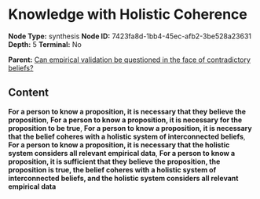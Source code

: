 # Knowledge with Holistic Coherence

**Node Type:** synthesis
**Node ID:** 7423fa8d-1bb4-45ec-afb2-3be528a23631
**Depth:** 5
**Terminal:** No

**Parent:** [Can empirical validation be questioned in the face of contradictory beliefs?](can-empirical-validation-be-questioned-in-the-face-of-contradictory-beliefs-antithesis-98efac5c-2fc0-488b-bc18-17e347c39011.md)

## Content

**For a person to know a proposition, it is necessary that they believe the proposition**, **For a person to know a proposition, it is necessary for the proposition to be true**, **For a person to know a proposition, it is necessary that the belief coheres with a holistic system of interconnected beliefs**, **For a person to know a proposition, it is necessary that the holistic system considers all relevant empirical data**, **For a person to know a proposition, it is sufficient that they believe the proposition, the proposition is true, the belief coheres with a holistic system of interconnected beliefs, and the holistic system considers all relevant empirical data**
